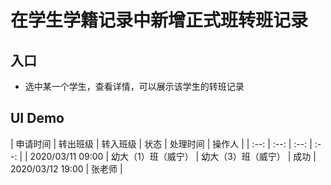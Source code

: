 # 在学生学籍记录中新增正式班转班记录

## 入口
* 选中某一个学生，查看详情，可以展示该学生的转班记录

## UI Demo

| 申请时间 | 转出班级 | 转入班级 | 状态 | 处理时间 | 操作人 |
| :--: | :--: | :--: | :--: |
| 2020/03/11 09:00 | 幼大（1）班（威宁） | 幼大（3）班（威宁） | 成功 | 2020/03/12 19:00 | 张老师 |
